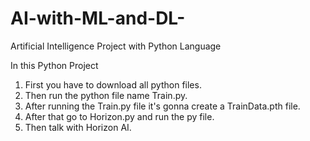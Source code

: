 # AI-with-ML-and-DL-
Artificial Intelligence Project with Python Language


In this Python Project 
1. First you have to download all python files.
2. Then run the python file name Train.py.
3. After running the Train.py file it's gonna create a TrainData.pth file.
4. After that go to Horizon.py and run the py file.
5. Then talk with Horizon AI.
